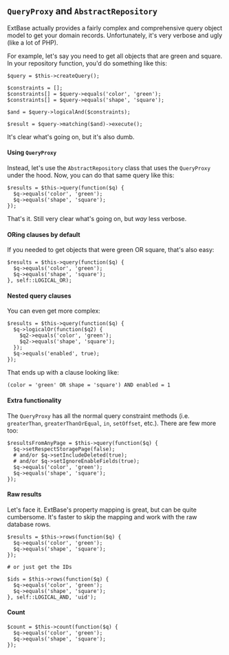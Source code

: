 ## `QueryProxy` and `AbstractRepository`

ExtBase actually provides a fairly complex and comprehensive query object model to get your domain records. Unfortunately, it's very verbose and ugly (like a lot of PHP). 

For example, let's say you need to get all objects that are green and square. In your repository function, you'd do something like this:

```
$query = $this->createQuery();

$constraints = [];
$constraints[] = $query->equals('color', 'green');
$constraints[] = $query->equals('shape', 'square');

$and = $query->logicalAnd($constraints);

$result = $query->matching($and)->execute();
```

It's clear what's going on, but it's also dumb.

#### Using `QueryProxy`

Instead, let's use the `AbstractRepository` class that uses the `QueryProxy` under the hood. Now, you can do that same query like this:

```
$results = $this->query(function($q) {
  $q->equals('color', 'green');
  $q->equals('shape', 'square');
});
```

That's it. Still very clear what's going on, but _way_ less verbose. 

#### ORing clauses by default

If you needed to get objects that were green OR square, that's also easy:

```
$results = $this->query(function($q) {
  $q->equals('color', 'green');
  $q->equals('shape', 'square');
}, self::LOGICAL_OR);
```

#### Nested query clauses

You can even get more complex:

```
$results = $this->query(function($q) {
  $q->logicalOr(function($q2) {
    $q2->equals('color', 'green');
    $q2->equals('shape', 'square');
  });
  $q->equals('enabled', true);
});
```

That ends up with a clause looking like:

```
(color = 'green' OR shape = 'square') AND enabled = 1
```

#### Extra functionality

The `QueryProxy` has all the normal query constraint methods (i.e. `greaterThan`, `greaterThanOrEqual`, `in`, `setOffset`, etc.). There are few more too:

```
$resultsFromAnyPage = $this->query(function($q) {
  $q->setRespectStoragePage(false);
  # and/or $q->setIncludeDeleted(true);
  # and/or $q->setIgnoreEnableFields(true);
  $q->equals('color', 'green');
  $q->equals('shape', 'square');
});
```


#### Raw results

Let's face it. ExtBase's property mapping is great, but can be quite cumbersome. It's faster to skip the mapping and work with the raw database rows. 

```
$results = $this->rows(function($q) {
  $q->equals('color', 'green');
  $q->equals('shape', 'square');
});

# or just get the IDs

$ids = $this->rows(function($q) {
  $q->equals('color', 'green');
  $q->equals('shape', 'square');
}, self::LOGICAL_AND, 'uid');
```

#### Count

```
$count = $this->count(function($q) {
  $q->equals('color', 'green');
  $q->equals('shape', 'square');
});
```

